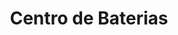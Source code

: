 ---
title: "Centro de Baterias"
url: /ciudad-autonoma-de-buenos-aires/centro-de-baterias/
shop: general
---